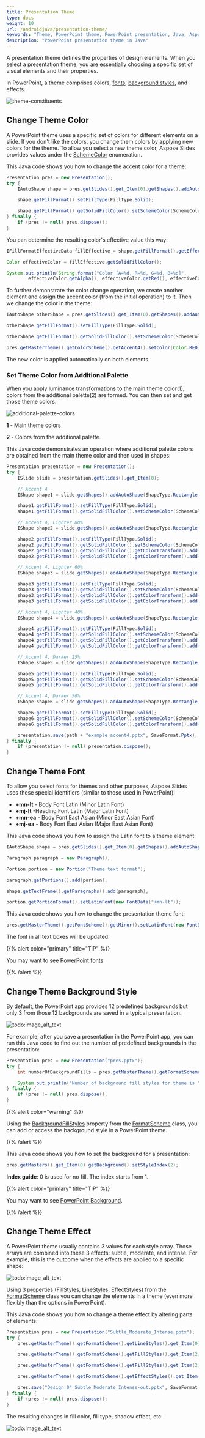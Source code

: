```yaml
---
title: Presentation Theme
type: docs
weight: 10
url: /androidjava/presentation-theme/
keywords: "Theme, PowerPoint theme, PowerPoint presentation, Java, Aspose.Slides for Java"
description: "PowerPoint presentation theme in Java"
---
```


A presentation theme defines the properties of design elements. When you select a presentation theme, you are essentially choosing a specific set of visual elements and their properties.

In PowerPoint, a theme comprises colors, [fonts](/slides/androidjava/powerpoint-fonts/), [background styles](/slides/androidjava/presentation-background/), and effects.

![theme-constituents](theme-constituents.png)

## **Change Theme Color**

A PowerPoint theme uses a specific set of colors for different elements on a slide. If you don't like the colors, you change them colors by applying new colors for the theme. To allow you select a new theme color, Aspose.Slides provides values under the [SchemeColor](https://reference.aspose.com/slides/androidjava/com.aspose.slides/SchemeColor) enumeration.

This Java code shows you how to change the accent color for a theme:

```java
Presentation pres = new Presentation();
try {
    IAutoShape shape = pres.getSlides().get_Item(0).getShapes().addAutoShape(ShapeType.Rectangle, 10, 10, 100, 100);

    shape.getFillFormat().setFillType(FillType.Solid);

    shape.getFillFormat().getSolidFillColor().setSchemeColor(SchemeColor.Accent4);
} finally {
    if (pres != null) pres.dispose();
}
```

You can determine the resulting color's effective value this way:

```java
IFillFormatEffectiveData fillEffective = shape.getFillFormat().getEffective();

Color effectiveColor = fillEffective.getSolidFillColor();

System.out.println(String.format("Color [A=%d, R=%d, G=%d, B=%d]", 
        effectiveColor.getAlpha(), effectiveColor.getRed(), effectiveColor.getGreen(), effectiveColor.getBlue()));
```

To further demonstrate the color change operation, we create another element and assign the accent color (from the initial operation) to it. Then we change the color in the theme:

```java
IAutoShape otherShape = pres.getSlides().get_Item(0).getShapes().addAutoShape(ShapeType.Rectangle, 10, 120, 100, 100);

otherShape.getFillFormat().setFillType(FillType.Solid);

otherShape.getFillFormat().getSolidFillColor().setSchemeColor(SchemeColor.Accent4);

pres.getMasterTheme().getColorScheme().getAccent4().setColor(Color.RED);
```

The new color is applied automatically on both elements.

### **Set Theme Color from Additional Palette**

When you apply luminance transformations to the main theme color(1), colors from the additional palette(2) are formed. You can then set and get those theme colors. 

![additional-palette-colors](additional-palette-colors.png)

**1** - Main theme colors

**2** - Colors from the additional palette.

This Java code demonstrates an operation where additional palette colors are obtained from the main theme color and then used in shapes:

```java
Presentation presentation = new Presentation();
try {
    ISlide slide = presentation.getSlides().get_Item(0);

    // Accent 4
    IShape shape1 = slide.getShapes().addAutoShape(ShapeType.Rectangle, 10, 10, 50, 50);

    shape1.getFillFormat().setFillType(FillType.Solid);
    shape1.getFillFormat().getSolidFillColor().setSchemeColor(SchemeColor.Accent4);

    // Accent 4, Lighter 80%
    IShape shape2 = slide.getShapes().addAutoShape(ShapeType.Rectangle, 10, 70, 50, 50);

    shape2.getFillFormat().setFillType(FillType.Solid);
    shape2.getFillFormat().getSolidFillColor().setSchemeColor(SchemeColor.Accent4);
    shape2.getFillFormat().getSolidFillColor().getColorTransform().add(ColorTransformOperation.MultiplyLuminance, 0.2f);
    shape2.getFillFormat().getSolidFillColor().getColorTransform().add(ColorTransformOperation.AddLuminance, 0.8f);

    // Accent 4, Lighter 60%
    IShape shape3 = slide.getShapes().addAutoShape(ShapeType.Rectangle, 10, 130, 50, 50);

    shape3.getFillFormat().setFillType(FillType.Solid);
    shape3.getFillFormat().getSolidFillColor().setSchemeColor(SchemeColor.Accent4);
    shape3.getFillFormat().getSolidFillColor().getColorTransform().add(ColorTransformOperation.MultiplyLuminance, 0.4f);
    shape3.getFillFormat().getSolidFillColor().getColorTransform().add(ColorTransformOperation.AddLuminance, 0.6f);

    // Accent 4, Lighter 40%
    IShape shape4 = slide.getShapes().addAutoShape(ShapeType.Rectangle, 10, 190, 50, 50);

    shape4.getFillFormat().setFillType(FillType.Solid);
    shape4.getFillFormat().getSolidFillColor().setSchemeColor(SchemeColor.Accent4);
    shape4.getFillFormat().getSolidFillColor().getColorTransform().add(ColorTransformOperation.MultiplyLuminance, 0.6f);
    shape4.getFillFormat().getSolidFillColor().getColorTransform().add(ColorTransformOperation.AddLuminance, 0.4f);

    // Accent 4, Darker 25%
    IShape shape5 = slide.getShapes().addAutoShape(ShapeType.Rectangle, 10, 250, 50, 50);

    shape5.getFillFormat().setFillType(FillType.Solid);
    shape5.getFillFormat().getSolidFillColor().setSchemeColor(SchemeColor.Accent4);
    shape5.getFillFormat().getSolidFillColor().getColorTransform().add(ColorTransformOperation.MultiplyLuminance, 0.75f);

    // Accent 4, Darker 50%
    IShape shape6 = slide.getShapes().addAutoShape(ShapeType.Rectangle, 10, 310, 50, 50);

    shape6.getFillFormat().setFillType(FillType.Solid);
    shape6.getFillFormat().getSolidFillColor().setSchemeColor(SchemeColor.Accent4);
    shape6.getFillFormat().getSolidFillColor().getColorTransform().add(ColorTransformOperation.MultiplyLuminance, 0.5f);

    presentation.save(path + "example_accent4.pptx", SaveFormat.Pptx);
} finally {
    if (presentation != null) presentation.dispose();
}
```

## **Change Theme Font**

To allow you select fonts for themes and other purposes, Aspose.Slides uses these special identifiers (similar to those used in PowerPoint):

* **+mn-lt** - Body Font Latin (Minor Latin Font)
* **+mj-lt** -Heading Font Latin (Major Latin Font)
* **+mn-ea** - Body Font East Asian (Minor East Asian Font)
* **+mj-ea** - Body Font East Asian (Major East Asian Font)

This Java code shows you how to assign the Latin font to a theme element:

```java
IAutoShape shape = pres.getSlides().get_Item(0).getShapes().addAutoShape(ShapeType.Rectangle, 10, 10, 100, 100);

Paragraph paragraph = new Paragraph();

Portion portion = new Portion("Theme text format");

paragraph.getPortions().add(portion);

shape.getTextFrame().getParagraphs().add(paragraph);

portion.getPortionFormat().setLatinFont(new FontData("+mn-lt"));
```

This Java code shows you how to change the presentation theme font:

```java
pres.getMasterTheme().getFontScheme().getMinor().setLatinFont(new FontData("Arial"));
```

The font in all text boxes will be updated.

{{% alert color="primary" title="TIP" %}} 

You may want to see [PowerPoint fonts](/slides/androidjava/powerpoint-fonts/).

{{% /alert %}}

## **Change Theme Background Style**

By default, the PowerPoint app provides 12 predefined backgrounds but only 3 from those 12 backgrounds are saved in a typical presentation. 

![todo:image_alt_text](presentation-design_8.png)

For example, after you save a presentation in the PowerPoint app, you can run this Java code to find out the number of predefined backgrounds in the presentation:

```java
Presentation pres = new Presentation("pres.pptx");
try {
    int numberOfBackgroundFills = pres.getMasterTheme().getFormatScheme().getBackgroundFillStyles().size();

    System.out.println("Number of background fill styles for theme is " + numberOfBackgroundFills);
} finally {
    if (pres != null) pres.dispose();
}
```

{{% alert color="warning" %}} 

Using the [BackgroundFillStyles](https://reference.aspose.com/slides/androidjava/com.aspose.slides/FormatScheme#getBackgroundFillStyles--) property from the [FormatScheme](https://reference.aspose.com/slides/androidjava/com.aspose.slides/FormatScheme) class, you can add or access the background style in a PowerPoint theme.

{{% /alert %}} 

This Java code shows you how to set the background for a presentation:

```java
pres.getMasters().get_Item(0).getBackground().setStyleIndex(2);
```

**Index guide**: 0 is used for no fill. The index starts from 1.

{{% alert color="primary" title="TIP" %}} 

You may want to see [PowerPoint Background](/slides/androidjava/presentation-background/).

{{% /alert %}}

## **Change Theme Effect**

A PowerPoint theme usually contains 3 values for each style array. Those arrays are combined into these 3 effects: subtle, moderate, and intense. For example, this is the outcome when the effects are applied to a specific shape:

![todo:image_alt_text](presentation-design_10.png)



Using 3 properties ([FillStyles](https://reference.aspose.com/slides/androidjava/com.aspose.slides/FormatScheme#getFillStyles--), [LineStyles](https://reference.aspose.com/slides/androidjava/com.aspose.slides/FormatScheme#getLineStyles--), [EffectStyles](https://reference.aspose.com/slides/androidjava/com.aspose.slides/FormatScheme#getEffectStyles--)) from the  [FormatScheme](https://reference.aspose.com/slides/androidjava/com.aspose.slides/FormatScheme) class you can change the elements in a theme (even more flexibly than the options in PowerPoint).

This Java code shows you how to change a theme effect by altering parts of elements:

```java
Presentation pres = new Presentation("Subtle_Moderate_Intense.pptx");
try {
    pres.getMasterTheme().getFormatScheme().getLineStyles().get_Item(0).getFillFormat().getSolidFillColor().setColor(Color.RED);

    pres.getMasterTheme().getFormatScheme().getFillStyles().get_Item(2).setFillType(FillType.Solid);

    pres.getMasterTheme().getFormatScheme().getFillStyles().get_Item(2).getSolidFillColor().setColor(Color.GREEN);

    pres.getMasterTheme().getFormatScheme().getEffectStyles().get_Item(2).getEffectFormat().getOuterShadowEffect().setDistance(10f);

    pres.save("Design_04_Subtle_Moderate_Intense-out.pptx", SaveFormat.Pptx);
} finally {
    if (pres != null) pres.dispose();
}
```

The resulting changes in fill color, fill type, shadow effect, etc:

![todo:image_alt_text](presentation-design_11.png)

